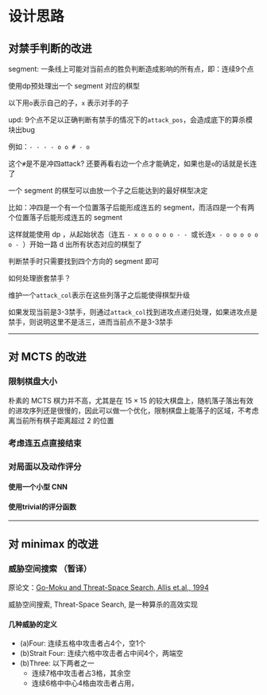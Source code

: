 # 设计思路

## 对禁手判断的改进

segment: 一条线上可能对当前点的胜负判断造成影响的所有点，即：连续9个点

使用dp预处理出一个 segment 对应的棋型

以下用`o`表示自己的子，`x` 表示对手的子

upd: 9个点不足以正确判断有禁手的情况下的`attack_pos`，会造成底下的算杀模块出bug

例如：`- - - - o o # - o`

这个`#`是不是冲四attack? 还要再看右边一个点才能确定，如果也是`o`的话就是长连了

一个 segment 的棋型可以由放一个子之后能达到的最好棋型决定

比如：冲四是一个有一个位置落子后能形成连五的 segment，而活四是一个有两个位置落子后能形成连五的 segment

这样就能使用 dp ，从起始状态（连五 `- x o o o o o - - `或长连`x - o o o o o o - `）开始一路 d 出所有状态对应的棋型了

判断禁手时只需要找到四个方向的 segment 即可

如何处理嵌套禁手？

维护一个`attack_col`表示在这些列落子之后能使得棋型升级

如果发现当前是3-3禁手，则通过`attack_col`找到进攻点递归处理，如果进攻点是禁手，则说明这里不是活三，进而当前点不是3-3禁手

---

## 对 MCTS 的改进

### 限制棋盘大小

朴素的 MCTS 棋力并不高，尤其是在 $15\times 15$ 的较大棋盘上，随机落子落出有效的进攻序列还是很慢的，因此可以做一个优化，限制棋盘上能落子的区域，不考虑离当前所有棋子距离超过 $2$ 的位置

### 考虑连五点直接结束



### 对局面以及动作评分

#### 使用一个小型 CNN

#### 使用trivial的评分函数

---

## 对 minimax 的改进

### 威胁空间搜索 （暂译）

原论文：[Go-Moku and Threat-Space Search, Allis et.al., 1994](https://www.researchgate.net/publication/2252447_Go-Moku_and_Threat-Space_Search)

威胁空间搜索, Threat-Space Search, 是一种算杀的高效实现

#### 几种威胁的定义

- (a)Four: 连续五格中攻击者占4个，空1个
- (b)Strait Four: 连续六格中攻击者占中间4个，两端空
- (b)Three: 以下两者之一
	- 连续7格中攻击者占3格，其余空
	- 连续6格中中心4格由攻击者占用，